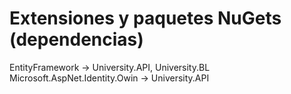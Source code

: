 # Extensiones y paquetes NuGets (dependencias)
EntityFramework -> University.API, University.BL
Microsoft.AspNet.Identity.Owin ->  University.API